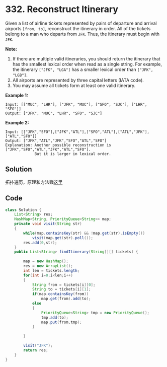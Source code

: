 # 332. Reconstruct Itinerary

Given a list of airline tickets represented by pairs of departure and arrival airports `[from, to]`, reconstruct the itinerary in order. All of the tickets belong to a man who departs from `JFK`. Thus, the itinerary must begin with `JFK`.

**Note:**

1. If there are multiple valid itineraries, you should return the itinerary that has the smallest lexical order when read as a single string. For example, the itinerary `["JFK", "LGA"]` has a smaller lexical order than `["JFK", "LGB"]`.
2. All airports are represented by three capital letters (IATA code).
3. You may assume all tickets form at least one valid itinerary.

**Example 1:**

```
Input: [["MUC", "LHR"], ["JFK", "MUC"], ["SFO", "SJC"], ["LHR", "SFO"]]
Output: ["JFK", "MUC", "LHR", "SFO", "SJC"]
```

**Example 2:**

```
Input: [["JFK","SFO"],["JFK","ATL"],["SFO","ATL"],["ATL","JFK"],["ATL","SFO"]]
Output: ["JFK","ATL","JFK","SFO","ATL","SFO"]
Explanation: Another possible reconstruction is ["JFK","SFO","ATL","JFK","ATL","SFO"].
             But it is larger in lexical order.
```



## Solution

拓扑遍历，原理和方法戳[这里](<https://leetcode.com/problems/reconstruct-itinerary/discuss/78768/Short-Ruby-Python-Java-C%2B%2B>)





## Code

```java
class Solution {
    List<String> res;
    HashMap<String, PriorityQueue<String>> map;
    private void visit(String str)
    {
        while(map.containsKey(str) && !map.get(str).isEmpty())
            visit(map.get(str).poll());
        res.add(0,str);
    }
    public List<String> findItinerary(String[][] tickets) {
        
        map = new HashMap();
        res = new ArrayList();
        int len = tickets.length;
        for(int i=0;i<len;i++)
        {
            String from = tickets[i][0];
            String to = tickets[i][1];
            if(map.containsKey(from))
                map.get(from).add(to);
            else
            {
                PriorityQueue<String> tmp = new PriorityQueue();
                tmp.add(to);
                map.put(from,tmp);
            }
                
        }
        
        visit("JFK");
        return res;
    }
}
```

